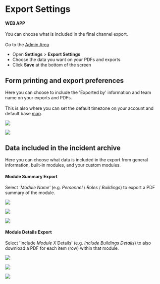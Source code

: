 # Export Settings

#### WEB APP

You can choose what is included in the final channel export.\
\
Go to the [Admin Area](../)

* Open **Settings** > **Export Settings**
* Choose the data you want on your PDFs and exports
* Click **Save** at the bottom of the screen

## Form printing and export preferences

Here you can choose to include the 'Exported by' information and team name on your exports and PDFs. \
\
This is also where you can set the default timezone on your account and default base [map](../../map/).&#x20;

![](<../../../.gitbook/assets/form printing and export preferences.png>)

![](<../../../.gitbook/assets/export settings.png>)

## Data included in the incident archive

Here you can choose what data is included in the export from general information, built-in modules, and your custom modules.&#x20;

#### **Module Summary Export**&#x20;

Select _'Module Name'_ (e.g. _Personnel_ / _Roles_ / _Buildings_) to export a PDF summary of the module.&#x20;

![](<../../../.gitbook/assets/Screen Shot 2022-03-15 at 7.59.37 AM.png>)

![](<../../../.gitbook/assets/Screen Shot 2022-03-15 at 8.06.04 AM.png>)

![](<../../../.gitbook/assets/Screen Shot 2022-03-15 at 8.07.22 AM.png>)

#### Module Details Export

Select 'Include _Module X_ Details' (e.g. _Include Buildings Details_) to also download a PDF for each item (row) within that module.&#x20;

![](<../../../.gitbook/assets/Screen Shot 2022-03-15 at 8.00.56 AM.png>)

![](<../../../.gitbook/assets/Screen Shot 2022-03-15 at 8.07.00 AM.png>)

![](<../../../.gitbook/assets/Screen Shot 2022-03-15 at 8.08.01 AM.png>)
